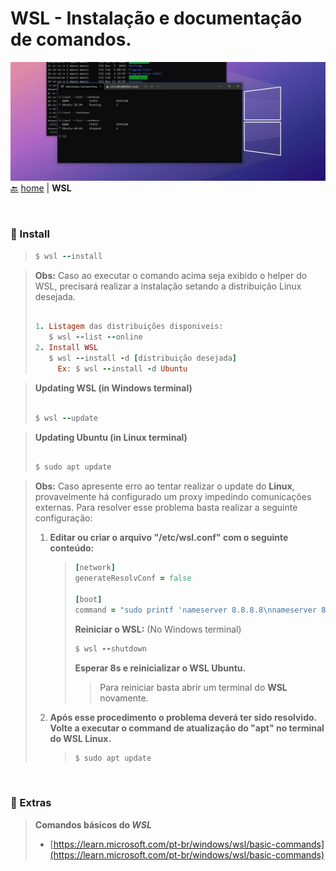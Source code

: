# WSL <span align="right">- Instalação e documentação de comandos.</span>

![This is an image](/images/wsl-header.jpg)
[:back:](/README.md) [home](/README.md) | **WSL**

<br>

### 🚀 Install
> ```ruby
> $ wsl --install
> ```

> **Obs:** Caso ao executar o comando acima seja exibido o helper do WSL, precisará realizar a instalação setando a distribuição Linux desejada.
> ```ruby
>
> 1. Listagem das distribuições disponiveis:
>    $ wsl --list --online
> 2. Install WSL
>    $ wsl --install -d [distribuição desejada]
>      Ex: $ wsl --install -d Ubuntu
> ```

> **Updating WSL (in Windows terminal)**
> ```ruby
>
> $ wsl --update
> ```

> **Updating Ubuntu (in Linux terminal)**
> ```ruby
>
> $ sudo apt update
> 


> **Obs:** Caso apresente erro ao tentar realizar o update do **Linux**, provavelmente há configurado um proxy impedindo comunicações externas.
> Para resolver esse problema basta realizar a seguinte configuração:
> 1. **Editar ou criar o arquivo "/etc/wsl.conf" com o seguinte conteúdo:**
>    > ```ruby
>    > [network]
>    > generateResolvConf = false
>    > 
>    > [boot]
>    > command = "sudo printf 'nameserver 8.8.8.8\nnameserver 8.8.4.4' > /etc/resolv.conf"
>    > ``` 
>    > **Reiniciar o WSL:** (No Windows terminal)
>    > 
>    > ```ruby
>    > $ wsl --shutdown
>    > ```
>    > **Esperar 8s e reinicializar o WSL Ubuntu.**
>    > 
>    >    > Para reiniciar basta abrir um terminal do **WSL** novamente.
>
> 2. **Após esse procedimento o problema deverá ter sido resolvido. Volte a executar o command de atualização do "apt" no terminal do WSL Linux.**
>    > ```ruby
>    > $ sudo apt update
>    > ```

<br />

### 📌 Extras
> __Comandos básicos do ***WSL***__
> - [https://learn.microsoft.com/pt-br/windows/wsl/basic-commands](https://learn.microsoft.com/pt-br/windows/wsl/basic-commands)
